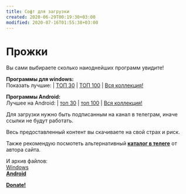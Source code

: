 ```yaml
---
title: Софт для загрузки
created: 2020-06-29T00:19:30+03:00
modified: 2020-07-16T01:55:38+03:00
---
```


# Прожки  

Вы сами выбираете сколько наиоднейших программ увидите!
  
**Программы  для windows:**  
Показать лучшие: |  [ТОП 30](soft30.md) | [ТОП 100](soft100.md) | [Вся коллекция!](https://t.me/feelsoft)  

**Программы Android:**  
Лучшее на Android: | [топ 30](#a30) | [топ 100](#a100) | [Вся коллекция!](https://t.me/feelsoftan)  

Для загрузки нужно быть подписанным на канал в телеграм, иначе ссылки не будут работать.  

Весь предоставленный контент вы скачиваете на свой страх и риск.

Также рекомендую посмотеть альтернативный [**каталог в телеге**](https://t.me/feelsoft) от автора сайта.

И архив файлов:  
[Windows](https://t.me/feelsoft)  
[**Android**](https://t.me/feelsoftan)

[**Donate!**](/beta/donate.md)